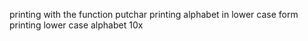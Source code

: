 printing with the function putchar 
printing alphabet in lower case form 
printing lower case alphabet 10x
